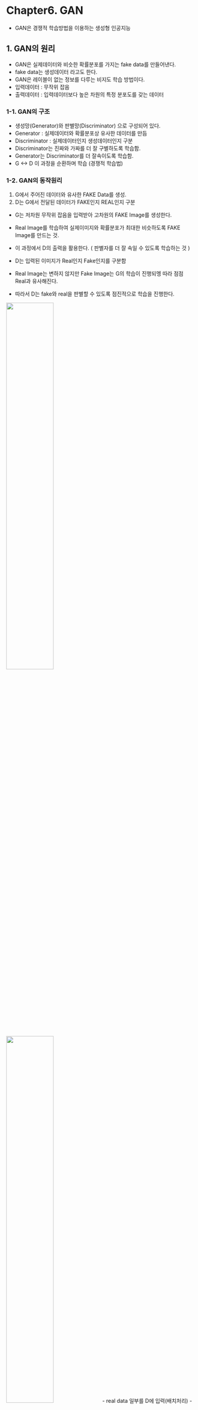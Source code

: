 # Chapter6. GAN
- GAN은 경쟁적 학습방법을 이용하는 생성형 인공지능

## 1. GAN의 원리
- GAN은 실제데이터와 비슷한 확률분포를 가지는 fake data를 만들어낸다. 
- fake data는 생성데이터 라고도 한다.
- GAN은 레이블이 없는 정보를 다루는 비지도 학습 방법이다.
- 입력데이터 : 무작위 잡음
- 출력데이터 : 입력데이터보다 높은 차원의 특정 분포도를 갖는 데이터

### 1-1. GAN의 구조
- 생성망(Generator)와 판별망(Discriminator) 으로 구성되어 있다.
- Generator : 실제데이터와 확률분포상 유사한 데이터를 만듬
- Discriminator : 실제데이터인지 생성데이터인지 구분
- Discriminator는 진짜와 가짜를 더 잘 구별하도록 학습함. 
- Generator는 Discriminator를 더 잘속이도록 학습함.
- G <-> D 이 과정을 순환하며 학습 (경쟁적 학습법)

### 1-2. GAN의 동작원리
1. G에서 주어진 데이터와 유사한 FAKE Data를 생성.
2. D는 G에서 전달된 데이터가 FAKE인지 REAL인지 구분

- G는 저차원 무작위 잡음을 입력받아 고차원의 FAKE Image를 생성한다.
- Real Image를 학습하여 실제이미지와 확률분포가 최대한 비슷하도록 FAKE Image를 만드는 것.
- 이 과정에서 D의 출력을 활용한다. ( 판별자를 더 잘 속일 수 있도록 학습하는 것 )

- D는 입력된 이미지가 Real인지 Fake인지를 구분함
- Real Image는 변하지 않지만 Fake Image는 G의 학습이 진행되멩 따라 점점 Real과 유사해진다.
- 따라서 D는 fake와 real을 판별할 수 있도록 점진적으로 학습을 진행한다.
<img src="https://user-images.githubusercontent.com/70633080/117790545-6c758380-b284-11eb-9337-51d728fd7226.png" width=50% height=50%>
<img src="https://user-images.githubusercontent.com/70633080/117790577-74cdbe80-b284-11eb-858b-7296d4eec5e7.png" width=50% height=50%>
- real data 일부를 D에 입력(배치처리)
- 미분가능한 판별함수D가 출력을 1로 하도록 학습
- 실제데이터의 확률분포와 다른 임의의 확률분포를가진 무작위 잡음을 생성
- 생성된 무작위 잡음을 미분가능함 생성함수 G에 통과시킴 
- G가 생성한 데이터를 추출
- 추출된 생성데이터를 D에 입력
- 미분가능한 판별함수D가 출력을 0으로 하도록 학습

- G학습 시 D는 학습이 되지 않도록 동결(가중치고정)하는것이 중요함.
- 최적화가 끝나고나면 이론적으로는 G의 결과와 real image를 D가 판별하지 못하게된다.
- 이를 위해서는 각 G와 D가 최적으로 구성되고 둘의 밸런스가 잘 맞아야 한다.

## 2. 확률분포 생성을 위한 완전연결계층 GAN구현
- 처음 제안된 GAN논문에 게재된 예제를 구현해본다. 
- 이 예제는 GAN으로 정규분포를 생성한다.
- 생성에 사용하는 무작위 잡음벡터 Z는 균등분포확률신호인데 출력은 정규분포확률신호이다.
### 2-1. 패키지 임포드
```
import numpy as np
import matplotlib.pyplot as plt

from keras import models
from keras.layers import Dense, Conv1D, Reshape, Flatten, Lambda
from keras.optimizers import Adam
from keras import backend as K
```
### 2-2. Data 생성
- 데이터를 생성하는 클래스
```
class Data:
  def __init__(self,mu,sigma,ni_D):
    self.real_sample=lambda n_batch: np.random.normal(mu,sigma,(n_batch,ni_D))
    self.in_sample=lambda n_batch : np.random.rand(n_batch,ni_D)
```
- GAN에는 2가지 데이터가 필요하다.
1. GAN으로 흉내내고자 하는 실제데이터
2. 실제데이터와 통계적 특성이 다른 무작위잡음 데이터
- 이 둘을 만들기 위해서는 확률변수를 생성하는 함수가 필요하다.
- 정규분포 확률변수는 numpy아래의 random.normal()함수로 생성. 이를 lambda로 만들어 반환.
- 이를 통해 추후 원하는 수만큼 확률변수를 만들 수 있다.
- argument 확률은 random.rand()를 사용해 연속균등분포로 지정한다.

### 2-3. 머신구현하기
- 머신은 데이터와 모델로 GAN을 학습하고 성능을 평가하는 인공신경망 전체를 총괄하는 객체이다.
- __init__() : 클래스 초기화함수
- run() : 실행 멤버함수
- run_epochs() : 에포크 단위 실행멤버함수
- train() : 학습진행멤버함수
- train_epoch(): 매순간 학습진행멤버함수
- train_D() : 판별망 학습멤버함수
- train_GD() : 학습용 생성망 학습멤버함수
- test_and_show() : 성능평가 및 그래프그리기 멤버함수
- print_stat() : 상황출력정적함수

- GAN이 임의의 통계특성을 지닌 정규분포를 생성하도록 평균값과 표준편차를 4와 1.25로 설정합니다.
```
class Machine():
  def __init__(self,n_batch=10,ni_D=100):
    data_mean=4
    data_stddev=1.25
    self.data=Data(data_mean,data_stddev,ni_D)
    self.gan=GAN(ni_D=ni_D, nh_D=50,nh_G=50)
    self.n_batch=n_batch
    self.n_iter_G=1
    self.n_iter_D=1
```
- D가 한번에 받아들일 확률변수 수 (ni_D)를 100개로 설정 
  - 잠재벡터(잡음)길이가 100이라는것.
- GAN을 구성하는 2가지 신경망인 G와D 은닉계층의 노드수를 모두 50으로 설정
- 배치단위를 설정(n_batch)
- G와D의 배치별 최적화 횟수결정(n_iter)
- G와D의 각 배치마다 에포크를 다르게 가져갈수도있다.
  - 기본은 한번배치가 수행될떄 D한번, G한번이다.
  - GAN을 처음제안한 논문에서는 배치별로 D를 G보다 더 많이 학습하면 최적화에 도움이 된다고 언급되어있다.
  - 이는 하이퍼파라미터로 설정가능(n_iter)
- 다음으로 머신클래스의 실행을 담당하는 run()를 만든다.
```
def run(self,n_repeat=30000//200, n_show=200,n_test=100):
  for ii in range(n_repeat):
    print('stage',ii,'(epoch: {})'.format(ii*n_show))
    self.run_epochs(n_show,n_test)
    plt.show()
```
- run_epochs는 호출될때마다 학습을 n_show번 수행한다.
```
def run_epochs(self,epochs,n_test):
  self.train(epochs)
  self.test_and_show(n_test)
```
- 이 함수는 epochs만큼 학습을 진행하는 함수를 호출 후
- 학습된 신경망에 내부 성능 평가 데이터를 넣어서 그 성능을 결과그래프로 보여주는 함수를 호출
- 다음으로 GAN의 학습을 진행하는 함수를 만든다.
```
def train(self,epochs):
  for epoch in range(epochs):
    self.train_each()
```
- 이 함수는 매 에폭마다 train_each()를 호출해 학습한다. 
- D가 약간 진화되면 G는 이에 맞추어 자신을 좀 더 진화시킨다. (때로는 D가 G보다 더 진화할 수도 아닐수도 있음)
- 예제에서는 D와G가 한번씩 학습되도록 하였다.
```
 def train_each(self):
  for it in range(self.n_iter_D):
    self.train_D()
  for it in range(self.n_iter_G):
    self.train_GD()
```
- train_GD는 D의 결과를 피드백받아 G를 학습시키는 과정이다.
- D와 G는 각각 n_iter만큼 학습 (예제에서는 1)
```
def train_D(self):
  gan=self.gan
  n_batch=self.n_batch
  data=self.data
  
  Real=data.real_sample(n_batch)
  Z=data.insample(n_batch)
```
- 실제데이터에서 n_batch만큼 샘플을 가져온다 (정규분포를 따르는 데이터)
- 입력샘플의 분포를 균등분포로 정함(Z) 

```
  GAN=gan.G.predict(Z)
  gan.D.trainable=True
  
  gan.D_train_on_batch(Real,Gen)
```
- 입력샘플Z를 G에 통과시켜 생성망의 출력으로 바꿔준다.
- D는 GD(학습용생성망)을 사용할때 학습이 되지않도록 막아두기 때문에 D를 훈련시킬때는 gan.D.trainable을 True로 바꾸고 진행해야한다.
- 그리고 D를 학습시킨다. 
- 다음은 GD(학습용 생성망)을 학습시키는 함수이다.
```
def train_GD(self):
  gan=self.gan
  n_batch=self.n_batch
  data=self.data
  Z=data.in_sample(n_batch)
  
  gan.D.trainable=False
  gan.GD_train_on_batch(Z)
```
- n_batch만큼의 임의의 분포입력 샘플을 만든다.(Z)
- 이 입력이 G에 들어가면 모든 D는 실제샘플로 착각하도록 GD_train_on_batch를 이용해 학습한다.
- GD를 학습할때에는 실제데이터를 다룰 필요가 없기 때문에 D보다는 코드가 단순하다.
- 다음으로 GAN의 성능을 평가하고 확률예측결과를 그래프로 그리는 멤버함수를 만든다.
```
def test_and_show(self,n_test):
  data=self.data
  Gen,Z=self.test(n_test)
  Real=data.real_sample(n_test)
  self.show_hist(Real,Gen,Z)
  Machine.print_stat(Real,Gen)
```
- 우선 무작위잡음Z를 G의 입력으로 얻은 fake data Gen을 출력한다.
- 실제이미지를 n_test만큼 가져와서 Real에 저장한다.
- print_stat : 데이터의 통계적 특성을 텍스트로 표시한다.
```
def show_hist(self,Real,Gen,Z):
  plt.hist(Real.reshape(-1),histtype='step',label='Real')
  plt.hist(Gen.reshape(-1),histtype='step',label='Generated')
  plt.hist(Z.reshape(-1),histtype='step',label='Input')
  plt.legend(loc=0)
```
- 학습진행경과에 대한 그래프를 그리는 함수이다.
- 통계적 특성을 plt.hist()를 사용해 표시
- plt.legend()는 그래프의 세 선들을 구분하는데 사용한다.
- 다음으로 G가 얼마나 실제데이터의 확률분포를 따르는 데이터를 만드는지 확인하기 위해 정적멤버함수를 만든다.
```
@staticmethod
def print_stat(Real,Gen):
  def stat(d):
    return (np.mean(d),np.std(d))
  print('mean and std of real',stat(Real))
  print('mean and std of fake',stat(Gen))
```
- 이함수는 클래스의 멤버변수나 멤버함수를 사용하지 않으므로 정적멤버함수로 지정하였다.
- stat()은 벡터의 평균과 분산을 계산한다.

### 2-4. GAN모델링
- 다음 순서로 GAN을 모델링한다.
1. 클래스초기화 __init__()
2. D구현함수 gen_D()
3. G구현함수 gen_G()
4. 학습용 생성망 make_GD()
5. D 학습함수 D_train_on_batch()
6. G 학습함수 G_train_on_batch()

- 초기화 함수
```
class GAN:
  def __init__(self,ni_D,nh_D,nh_G):
    self.ni_D=ni_D
    self.nh_D=nh_D
    self.nh_G=nh_G
    
    self.D=self.gen_D()
    self.G=self.gen_G()
    self.GD=self.make_GD()
```
- ni_D : 판별망의 입력길이
- nh_D : 판별망의 두 은닉계층의 노드 수
- nh_G : 생성망의 두 은닉계층의 노드 수

- 다음으로 판별망D를 구현하는 함수를 만든다.
- 입력 -> lambda (2 * ni_D) -> Dense(nh_D,ReLU) -> Dense(nh_D,ReLU) -> Dense(1,sigmoid) -> 출력
- 두 은닉계층과 출력계층은 모두 fc layer로 구성
```
def gen_D(self):
  ni_D=self.ni_D
  nh_D=self.nh_D
  D=models.Sequential()
  D.add(Lambda(add_decorate,output_shape=add_decorate_shape,input_shape=(ni_D,)))
```
- 입력신호를 변형하는 계층을 케라스에서 제공하는 람다클래스를 이용해 만들 수 있다.
- Lambda class는 계층의 동작을 처리하는 add_decorate()함수와 계층을 통과한 출력텐서의 모양을 입력받는다.
```
  D.add(Dense(nh_D,activation='relu'))
  D.add(Dense(nh_D,activation='relu'))
  D.add(Dense(1,activation='sigmoid'))
  model_compile(D)
  return D
```
- 은닉계층인 두 Dense()는 nh_D만큼의 노드로 구성되어있다.
- 다음으로 람다계층의 처리함수인 add_decorate()을 만든다.
```
def add_decorate(x):
  m=K.mean(x,axis=-1,keepdims=True)
  d=K.square(x-m)
  return K.concatenate([x,d],axis=-1)
```
- 이 합수는 입력벡터에 새로운 벡터를 추가한다. 
- 새로운 벡터는 입력벡터의 각요소에서 벡터평균을 뺀 값을 자승한 값을 가진다.(x-m)** 2 
- 벡터 추가는 K.concatenate()로 구현한다. 
- axis=-1 : 마지막차원을 서로 붙이라는  argument
- 다음으로 출력데이터의 모양을 지정하는 add_decorate_shape(input_shape)을 만든다.
```
def add_decorate_shape(input_shape):
  shape=list(input_shape)
  assert len(shape)==2
  shape[1] *= 2
  return tuple(shape)
```
- 이 함수는 input_shape을 입력받아 람다계층의 처리함수가 돌려주는 출력벡터의 크기를 설정하는 형태이다.
- 모델을 컴파일하는 model_compile()을 구현한다.
```
lr=2e-4
adam=Adam(lr=lr,beta_1=0.9,beta_2=0.999)
def model_compile(model):
  return model.compile(loss='binary_crossentropy',optimizer=adam,metrics=['accuracy'])
```

- 다음으로 G를 구현하는 함수를 만든다.
- 입력 -> reshape(ni_D,1)->Conv1d(nh_Gx(1))->Conv1D(nh_Gx(1))->Conv1D(1 * (1))->Flatten->출력
```
def gen_G(self):
  ni_d=self.ni_D
  nh_G=self.nh_D
  G=models.Sequential() #(batch,ni_D)
  G.add(Reshape((ni_D,1),input_shape=(ni_D,)))
  G.add(Conv1D(nh_G,1,activation='relu'))
  G.add(Conv1D(nh_G,1,activation='sigmoid'))
  G.add(Conv1D(1,1))
  G.add(Flatten())
```
- G에 들어가는 입력데이터의 모양은 (batch,input_dim)이다.
- 1차원 Conv에 입력을 넣으려면 (batch,steps,input_dim)으로 데이터차원을 확대해야한다. 
- 차원을 확대한 후 두 1차원합성곱계층을 거쳐 확률변수의 확률분포를 바꿔준다.
- 필터수 nh_G를 늘리게되면 입력신호의 범위를 좀 더 세분화해서 처리할 수 있다. 
- 1은 커널크기를 말하며 입력벡터간 상관도를 높여주는 역할을 한다.
- activation 함수는 정말한 조정을 위해 한번은 시그모이드로 설정 
- 마지막은 출력이 하나여야 한다. 따라서 Conv1D(1,1)
- 두번쨰 합성곱 계층에 의한 변환이 끝나면 1차원벡터로 복구한다.
- 추후 판별망은 완전연결계층으로 판별하기 때문에 생성망의 출력을 1차원으로 바꾸는 것이다. 

- 케라스에서는 입력데이터의 모양을 1차원으로 지정해도 내부에서는 2차원으로 동작한다. (배치, 데이터수)
- 따라서 실제로 케라스에서는 첫번째차원을 지정하지않아도 된다.(배치)
- 다만, 고급기능인 람다계층이나 손실함수에서 K.mean(), K.square()같은 함수에서는 배치크기를 지정해야한다.
```
model_compile(G)
return(G)
```
- 모델링이 끝나면 컴파일한다.

- 학습용생성망을 구현하는 함수를 만든다.
- 이는 G의 상단에 D를 달아주어 구현한다.
- 이때, D의 가중치는 동결시켜야한다
```
def make_GD(self):
  G,D=self.G,self.D
  GD=models.Sequential()
  GD.add(G)
  GD.add(D)
  
  D.trainable=False
  model_compile(GD)
  D.trainable=True
  return GD
```
- GD에 G를 add한 후 D를 add한다. 순서상으로는 상단에 D가 위치한다. 

- 다음으로 D의 학습을 진행하는 함수를 만든다.
```
def D_train_on_batch(self,Real,Gen):
  D=self.D
  X=np.concatenate([Real,Gen],axis=0)
  y=np.array([1]*Real.shape[0]+[0]*Gen.shape[0])
  D.train_on_batch(X,y)
```
- 데이터와 레이블을 만들고 D.train_on_batch()를 이용해 학습일 진행, 손실값을 계산한다.
- train_on_batch는 fit()과는 처리하는 데이터 양이 다르다. 
- fit은 전체를 받아 배치단위로 반복학습
- train_on_batch는 배치만큼 받아 1회만 학습
- 다음으로 학습용 생성망을 학습시키는 멤버함수를 만든다.
```
def GD_train_on_batch(self,Z):
  GD=self.GD
  y=np.array([1]*Z.shape[0])
  GD.train_on_batch(Z,y)
```
- 허구값을 D에서 실제로 판별하도록 학습해야하기 때문에 목표 출력값을 모두 1로 설정했다.

